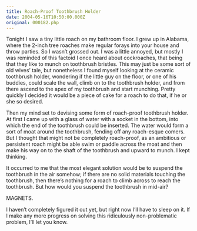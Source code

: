 ```yaml
---
title: Roach-Proof Toothbrush Holder
date: 2004-05-16T10:50:00.000Z
original: 000182.php
---
```


Tonight I saw a tiny little roach on my bathroom floor. I grew up in Alabama, where the 2-inch tree roaches make regular forays into your house and throw parties. So I wasn’t grossed out. I was a little annoyed, but mostly I was reminded of this factoid I once heard about cockroaches, that being that they like to munch on toothbrush bristles. This may just be some sort of old wives’ tale, but nonetheless I found myself looking at the ceramic toothbrush holder, wondering if the little guy on the floor, or one of his buddies, could scale the wall, climb on to the toothbrush holder, and from there ascend to the apex of my toothbrush and start munching. Pretty quickly I decided it would be a piece of cake for a roach to do that, if he or she so desired.

Then my mind set to devising some form of roach-proof toothbrush holder. At first I came up with a glass of water with a socket in the bottom, into which the end of the toothbrush could be inserted. The water would form a sort of moat around the toothbrush, fending off any roach-esque comers. But I thought that might not be completely roach-proof, as an ambitious or persistent roach might be able swim or paddle across the moat and then make his way on to the shaft of the toothbrush and upward to munch. I kept thinking.

It occurred to me that the most elegant solution would be to suspend the toothbrush in the air somehow; if there are no solid materials touching the toothbrush, then there’s nothing for a roach to climb across to reach the toothbrush. But how would you suspend the toothbrush in mid-air?

MAGNETS.

I haven’t completely figured it out yet, but right now I’ll have to sleep on it. If I make any more progress on solving this ridiculously non-problematic problem, I’ll let you know.
